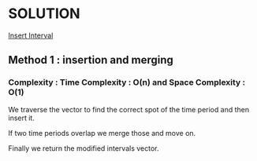 # SOLUTION

[Insert Interval](https://leetcode.com/problems/insert-interval/)

## Method 1 : insertion and merging

### Complexity : Time Complexity : O(n) and Space Complexity : O(1)

We traverse the vector to find the correct spot of the time period and then insert it.

If two time periods overlap we merge those and move on.

Finally we return the modified intervals vector.
